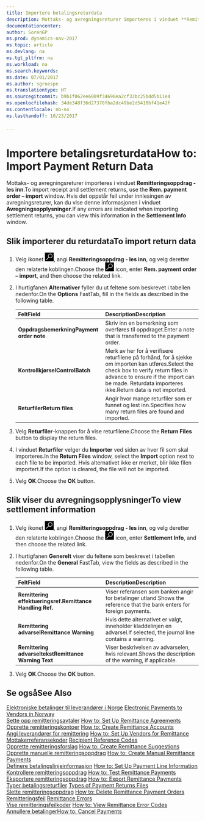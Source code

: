 ```yaml
---
title: Importere betalingsreturdata
description: Mottaks- og avregningsreturer importeres i vinduet **Remitteringsoppdrag - les inn**.
documentationcenter: 
author: SorenGP
ms.prod: dynamics-nav-2017
ms.topic: article
ms.devlang: na
ms.tgt_pltfrm: na
ms.workload: na
ms.search.keywords: 
ms.date: 07/01/2017
ms.author: sgroespe
ms.translationtype: HT
ms.sourcegitcommit: b9b1f062ee6009f34698ea2cf33bc25bdd5b11e4
ms.openlocfilehash: 34de348f36d27378fba2dc49be2d5410bf41e42f
ms.contentlocale: nb-no
ms.lasthandoff: 10/23/2017

---
```

# <a name="how-to-import-payment-return-data"></a><span data-ttu-id="9d040-103">Importere betalingsreturdata</span><span class="sxs-lookup"><span data-stu-id="9d040-103">How to: Import Payment Return Data</span></span>
<span data-ttu-id="9d040-104">Mottaks- og avregningsreturer importeres i vinduet **Remitteringsoppdrag - les inn**.</span><span class="sxs-lookup"><span data-stu-id="9d040-104">To import receipt and settlement returns, use the **Rem. payment order – import** window.</span></span> <span data-ttu-id="9d040-105">Hvis det oppstår feil under innlesingen av avregningsreturer, kan du vise denne informasjonen i vinduet **Avregningsopplysninger**.</span><span class="sxs-lookup"><span data-stu-id="9d040-105">If any errors are indicated when importing settlement returns, you can view this information in the **Settlement Info** window.</span></span>  

## <a name="to-import-return-data"></a><span data-ttu-id="9d040-106">Slik importerer du returdata</span><span class="sxs-lookup"><span data-stu-id="9d040-106">To import return data</span></span>  

1.  <span data-ttu-id="9d040-107">Velg ikonet ![Søk etter side eller rapport](../../media/ui-search/search_small.png "Søk etter side eller rapport"), angi **Remitteringsoppdrag - les inn**, og velg deretter den relaterte koblingen.</span><span class="sxs-lookup"><span data-stu-id="9d040-107">Choose the ![Search for Page or Report](../../media/ui-search/search_small.png "Search for Page or Report icon") icon, enter **Rem. payment order – import**, and then choose the related link.</span></span>  
2.  <span data-ttu-id="9d040-108">I hurtigfanen **Alternativer** fyller du ut feltene som beskrevet i tabellen nedenfor.</span><span class="sxs-lookup"><span data-stu-id="9d040-108">On the **Options** FastTab, fill in the fields as described in the following table.</span></span>  

    |<span data-ttu-id="9d040-109">Felt</span><span class="sxs-lookup"><span data-stu-id="9d040-109">Field</span></span>|<span data-ttu-id="9d040-110">Description</span><span class="sxs-lookup"><span data-stu-id="9d040-110">Description</span></span>|  
    |---------------------------------|---------------------------------------|  
    |<span data-ttu-id="9d040-111">**Oppdragsbemerkning**</span><span class="sxs-lookup"><span data-stu-id="9d040-111">**Payment order note**</span></span>|<span data-ttu-id="9d040-112">Skriv inn en bemerkning som overføres til oppdraget.</span><span class="sxs-lookup"><span data-stu-id="9d040-112">Enter a note that is transferred to the payment order.</span></span>|  
    |<span data-ttu-id="9d040-113">**Kontrollkjørsel**</span><span class="sxs-lookup"><span data-stu-id="9d040-113">**ControlBatch**</span></span>|<span data-ttu-id="9d040-114">Merk av her for å verifisere returfilene på forhånd, for å sjekke om importen kan utføres.</span><span class="sxs-lookup"><span data-stu-id="9d040-114">Select the check box to verify return files in advance to ensure if the import can be made.</span></span> <span data-ttu-id="9d040-115">Returdata importeres ikke.</span><span class="sxs-lookup"><span data-stu-id="9d040-115">Return data is not imported.</span></span>|  
    |<span data-ttu-id="9d040-116">**Returfiler**</span><span class="sxs-lookup"><span data-stu-id="9d040-116">**Return files**</span></span>|<span data-ttu-id="9d040-117">Angir hvor mange returfiler som er funnet og lest inn.</span><span class="sxs-lookup"><span data-stu-id="9d040-117">Specifies how many return files are found and imported.</span></span>|  

3.  <span data-ttu-id="9d040-118">Velg **Returfiler**-knappen for å vise returfilene.</span><span class="sxs-lookup"><span data-stu-id="9d040-118">Choose the **Return Files** button to display the return files.</span></span>  
4.  <span data-ttu-id="9d040-119">I vinduet **Returfiler** velger du **Importer** ved siden av hver fil som skal importeres.</span><span class="sxs-lookup"><span data-stu-id="9d040-119">In the **Return Files** window, select the **Import** option next to each file to be imported.</span></span> <span data-ttu-id="9d040-120">Hvis alternativet ikke er merket, blir ikke filen importert.</span><span class="sxs-lookup"><span data-stu-id="9d040-120">If the option is cleared, the file will not be imported.</span></span>  
5.  <span data-ttu-id="9d040-121">Velg **OK**.</span><span class="sxs-lookup"><span data-stu-id="9d040-121">Choose the **OK** button.</span></span>  

## <a name="to-view-settlement-information"></a><span data-ttu-id="9d040-122">Slik viser du avregningsopplysninger</span><span class="sxs-lookup"><span data-stu-id="9d040-122">To view settlement information</span></span>  

1.  <span data-ttu-id="9d040-123">Velg ikonet ![Søk etter side eller rapport](../../media/ui-search/search_small.png "Søk etter side eller rapport"), angi **Remitteringsoppdrag - les inn**, og velg deretter den relaterte koblingen.</span><span class="sxs-lookup"><span data-stu-id="9d040-123">Choose the ![Search for Page or Report](../../media/ui-search/search_small.png "Search for Page or Report icon") icon, enter **Settlement Info**, and then choose the related link.</span></span>  
2.  <span data-ttu-id="9d040-124">I hurtigfanen **Generelt** viser du feltene som beskrevet i tabellen nedenfor.</span><span class="sxs-lookup"><span data-stu-id="9d040-124">On the **General** FastTab, view the fields as described in the following table.</span></span>  

    |<span data-ttu-id="9d040-125">Felt</span><span class="sxs-lookup"><span data-stu-id="9d040-125">Field</span></span>|<span data-ttu-id="9d040-126">Description</span><span class="sxs-lookup"><span data-stu-id="9d040-126">Description</span></span>|  
    |---------------------------------|---------------------------------------|  
    |<span data-ttu-id="9d040-127">**Remittering effektueringsref.**</span><span class="sxs-lookup"><span data-stu-id="9d040-127">**Remittance Handling Ref.**</span></span>|<span data-ttu-id="9d040-128">Viser referansen som banken angir for betalinger utland.</span><span class="sxs-lookup"><span data-stu-id="9d040-128">Shows the reference that the bank enters for foreign payments.</span></span>|  
    |<span data-ttu-id="9d040-129">**Remittering advarsel**</span><span class="sxs-lookup"><span data-stu-id="9d040-129">**Remittance Warning**</span></span>|<span data-ttu-id="9d040-130">Hvis dette alternativet er valgt, inneholder kladdelinjen en advarsel.</span><span class="sxs-lookup"><span data-stu-id="9d040-130">If selected, the journal line contains a warning.</span></span>|  
    |<span data-ttu-id="9d040-131">**Remittering advarseltekst**</span><span class="sxs-lookup"><span data-stu-id="9d040-131">**Remittance Warning Text**</span></span>|<span data-ttu-id="9d040-132">Viser beskrivelsen av advarselen, hvis relevant.</span><span class="sxs-lookup"><span data-stu-id="9d040-132">Shows the description of the warning, if applicable.</span></span>|  

3.  <span data-ttu-id="9d040-133">Velg **OK**.</span><span class="sxs-lookup"><span data-stu-id="9d040-133">Choose the **OK** button.</span></span>  

## <a name="see-also"></a><span data-ttu-id="9d040-134">Se også</span><span class="sxs-lookup"><span data-stu-id="9d040-134">See Also</span></span>  
 <span data-ttu-id="9d040-135">[Elektroniske betalinger til leverandører i Norge](electronic-payments-to-vendors-in-norway.md) </span><span class="sxs-lookup"><span data-stu-id="9d040-135">[Electronic Payments to Vendors in Norway](electronic-payments-to-vendors-in-norway.md) </span></span>  
 <span data-ttu-id="9d040-136">[Sette opp remitteringsavtaler](how-to-set-up-remittance-agreements.md) </span><span class="sxs-lookup"><span data-stu-id="9d040-136">[How to: Set Up Remittance Agreements](how-to-set-up-remittance-agreements.md) </span></span>  
 <span data-ttu-id="9d040-137">[Opprette remitteringskontoer](how-to-create-remittance-accounts.md) </span><span class="sxs-lookup"><span data-stu-id="9d040-137">[How to: Create Remittance Accounts](how-to-create-remittance-accounts.md) </span></span>  
 <span data-ttu-id="9d040-138">[Angi leverandører for remittering](how-to-set-up-vendors-for-remittance.md) </span><span class="sxs-lookup"><span data-stu-id="9d040-138">[How to: Set Up Vendors for Remittance](how-to-set-up-vendors-for-remittance.md) </span></span>  
 <span data-ttu-id="9d040-139">[Mottakerreferansekoder](recipient-reference-codes.md) </span><span class="sxs-lookup"><span data-stu-id="9d040-139">[Recipient Reference Codes](recipient-reference-codes.md) </span></span>  
 <span data-ttu-id="9d040-140">[Opprette remitteringsforslag](how-to-create-remittance-suggestions.md) </span><span class="sxs-lookup"><span data-stu-id="9d040-140">[How to: Create Remittance Suggestions](how-to-create-remittance-suggestions.md) </span></span>  
 <span data-ttu-id="9d040-141">[Opprette manuelle remitteringsoppdrag](how-to-create-manual-remittance-payments.md) </span><span class="sxs-lookup"><span data-stu-id="9d040-141">[How to: Create Manual Remittance Payments](how-to-create-manual-remittance-payments.md) </span></span>  
 <span data-ttu-id="9d040-142">[Definere betalingslinjeinformasjon](how-to-set-up-payment-line-information.md) </span><span class="sxs-lookup"><span data-stu-id="9d040-142">[How to: Set Up Payment Line Information](how-to-set-up-payment-line-information.md) </span></span>  
 <span data-ttu-id="9d040-143">[Kontrollere remitteringsoppdrag](how-to-test-remittance-payments.md) </span><span class="sxs-lookup"><span data-stu-id="9d040-143">[How to: Test Remittance Payments](how-to-test-remittance-payments.md) </span></span>  
 <span data-ttu-id="9d040-144">[Eksportere remitteringsoppdrag](how-to-export-remittance-payments.md) </span><span class="sxs-lookup"><span data-stu-id="9d040-144">[How to: Export Remittance Payments](how-to-export-remittance-payments.md) </span></span>  
 <span data-ttu-id="9d040-145">[Typer betalingsreturfiler](types-of-payment-returns-files.md) </span><span class="sxs-lookup"><span data-stu-id="9d040-145">[Types of Payment Returns Files](types-of-payment-returns-files.md) </span></span>  
 <span data-ttu-id="9d040-146">[Slette remitteringsoppdrag](how-to-delete-remittance-payment-orders.md) </span><span class="sxs-lookup"><span data-stu-id="9d040-146">[How to: Delete Remittance Payment Orders](how-to-delete-remittance-payment-orders.md) </span></span>  
 <span data-ttu-id="9d040-147">[Remitteringsfeil](remittance-errors.md) </span><span class="sxs-lookup"><span data-stu-id="9d040-147">[Remittance Errors](remittance-errors.md) </span></span>  
 <span data-ttu-id="9d040-148">[Vise remitteringsfeilkoder](how-to-view-remittance-error-codes.md) </span><span class="sxs-lookup"><span data-stu-id="9d040-148">[How to: View Remittance Error Codes](how-to-view-remittance-error-codes.md) </span></span>  
 [<span data-ttu-id="9d040-149">Annullere betalinger</span><span class="sxs-lookup"><span data-stu-id="9d040-149">How to: Cancel Payments</span></span>](how-to-cancel-payments.md)

